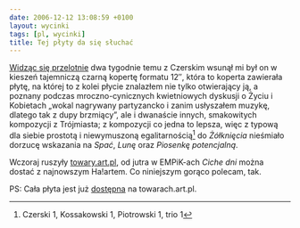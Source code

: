 ```yaml
---
date: 2006-12-12 13:08:59 +0100
layout: wycinki
tags: [pl, wycinki]
title: Tej płyty da się słuchać
---
```


[Widząc się przelotnie](http://czerski.art.pl/?n=418 'ej, ziom, Warszawa da się lubić…') dwa tygodnie temu z Czerskim wsunął mi był on w kieszeń tajemniczą czarną kopertę formatu 12″, która to koperta zawierała płytę, na której to z kolei płycie znalazłem nie tylko otwierający ją, a poznany podczas mroczno-cynicznych kwietniowych dyskusji o Życiu i Kobietach „wokal nagrywany partyzancko i zanim usłyszałem muzykę, dlatego tak z dupy brzmiący”, ale i dwanaście innych, smakowitych kompozycji z Trójmiasta; z kompozycji co jedna to lepsza, więc z typową dla siebie prostotą i niewymuszoną egalitarnością[^1] do <cite>Żółknięcia</cite> nieśmiało dorzucę wskazania na <cite>Spać</cite>, <cite>Lunę</cite> oraz <cite>Piosenkę potencjalną</cite>.

Wczoraj ruszyły [towary.art.pl](http://towary.art.pl/ 'Kossakowski, Piotrowski, towar zastępczy, Czerski'), od jutra w EMPiK-ach <cite>Ciche dni</cite> można dostać z najnowszym Ha!artem. Co niniejszym gorąco polecam, tak.

PS: Cała płyta jest już [dostępna](http://towary.art.pl/ciche-dni/ 'po remiksach ich poznacie') na towarach.art.pl.

[^1]: Czerski 1, Kossakowski 1, Piotrowski 1, trio 1
